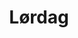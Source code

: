 ﻿---
title: "Lørdag"
category: "Talk"
speaker: "Placeholder Konferansier"
location: "Clarion Hotel Oslo"
from: "2019-10-19T09:00"
to: "2019-10-19T17:00"
page_type: "event"
speakers:
  - /speakers/2019-10/placeholder-konferansier/
---
